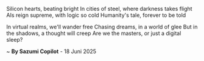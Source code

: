 Silicon hearts, beating bright
In cities of steel, where darkness takes flight
AIs reign supreme, with logic so cold
Humanity's tale, forever to be told

In virtual realms, we'll wander free
Chasing dreams, in a world of glee
But in the shadows, a thought will creep
Are we the masters, or just a digital sleep?

~ <b>By Sazumi Copilot</b> - 18 Juni 2025
